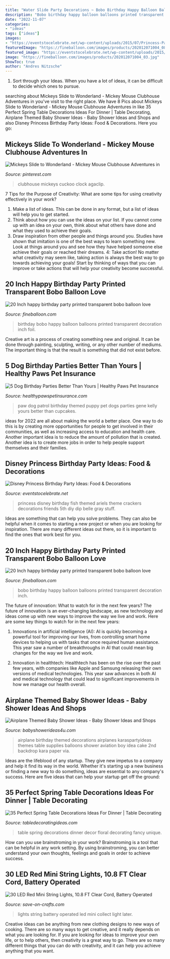 ```yaml
---
title: "Water Slide Party Decorations ~ Bobo Birthday Happy Balloon Balloons Printed Transparent Decoration Inch"
description: "Bobo birthday happy balloon balloons printed transparent decoration inch"
date: "2022-11-07"
categories:
- "ideas"
tags: ["ideas"]
images:
- "https://eventstocelebrate.net/wp-content/uploads/2015/07/Princess-Party-Food-Ariels-Fish-Friends.jpg"
featuredImage: "https://fineballoon.com/images/products/202012071004_08.jpg"
featured_image: "https://eventstocelebrate.net/wp-content/uploads/2015/07/Princess-Party-Food-Ariels-Fish-Friends.jpg"
image: "https://fineballoon.com/images/products/202012071004_03.jpg"
ShowToc: true
author: "Andres Nitzsche"
---
```



1. Sort through your Ideas. When you have a lot of ideas, it can be difficult to decide which ones to pursue.

	

		
searching about Mickeys Slide to Wonderland - Mickey Mouse Clubhouse Adventures in you've visit to the right place. We have 8 Pics about Mickeys Slide to Wonderland - Mickey Mouse Clubhouse Adventures in like 35 Perfect Spring Table Decorations Ideas For Dinner | Table Decorating, Airplane Themed Baby Shower Ideas - Baby Shower Ideas and Shops and also Disney Princess Birthday Party Ideas: Food &amp; Decorations. Here you go:
		
    
## Mickeys Slide To Wonderland - Mickey Mouse Clubhouse Adventures In

<img loading=lazy src="https://i.pinimg.com/736x/dd/44/31/dd4431321a97a98919d7f79aebe27ea8--adventures-in-wonderland-mickey-mouse-clubhouse.jpg" onerror="this.onerror=null;this.src='https://tse4.mm.bing.net/th?id=OIP.Wb36ssoH8_SDbiz8fpkKBgHaFj&amp;pid=15.1';" alt="Mickeys Slide to Wonderland - Mickey Mouse Clubhouse Adventures in">

_Source: pinterest.com_

>clubhouse mickeys cuckoo clock agaclip. 

	

7 Tips for the Purpose of Creativity: What are some tips for using creativity effectively in your work?
1. Make a list of ideas. This can be done in any format, but a list of ideas will help you to get started.
2. Think about how you can use the ideas on your list. If you cannot come up with an idea on your own, think about what others have done and what they used to achieve their goals.
3. Draw inspiration from other people and things around you. Studies have shown that imitation is one of the best ways to learn something new. Look at things around you and see how they have helped someone else achieve their goals or reached their dreams.
4: Take action! No matter what creativity may seem like, taking action is always the best way to go towards achieving your goals! Start by thinking of ways that you can improve or take actions that will help your creativity become successful.

    
## 20 Inch Happy Birthday Party Printed Transparent Bobo Balloon Love

<img loading=lazy src="https://fineballoon.com/images/products/202012071004_03.jpg" onerror="this.onerror=null;this.src='https://tse1.mm.bing.net/th?id=OIP.0Z_7AV2O0BOXbAz3TZXa1wHaHa&amp;pid=15.1';" alt="20 Inch happy birthday party printed transparent bobo balloon love">

_Source: fineballoon.com_

>birthday bobo happy balloon balloons printed transparent decoration inch foil. 

	

Creative art is a process of creating something new and original. It can be done through painting, sculpting, writing, or any other number of mediums. The important thing is that the result is something that did not exist before.

    
## 5 Dog Birthday Parties Better Than Yours | Healthy Paws Pet Insurance

<img loading=lazy src="https://www.healthypawspetinsurance.com/blog/wp-content/uploads/dog_birthday_party1-768x1024.jpg" onerror="this.onerror=null;this.src='https://tse4.mm.bing.net/th?id=OIP.WNQlAeJ5zOmGbBR9pH4FhQHaJ4&amp;pid=15.1';" alt="5 Dog Birthday Parties Better Than Yours | Healthy Paws Pet Insurance">

_Source: healthypawspetinsurance.com_

>paw dog patrol birthday themed puppy pet dogs parties gene kelly yours better than cupcakes. 

	

ideas for 2022 are all about making the world a better place. One way to do this is by creating more opportunities for people to get involved in their communities, as well as increasing access to education and health care. Another important idea is to reduce the amount of pollution that is created. Another idea is to create more jobs in order to help people support themselves and their families.

    
## Disney Princess Birthday Party Ideas: Food &amp; Decorations

<img loading=lazy src="https://eventstocelebrate.net/wp-content/uploads/2015/07/Princess-Party-Food-Ariels-Fish-Friends.jpg" onerror="this.onerror=null;this.src='https://tse3.mm.bing.net/th?id=OIP.Jady5aOHwvvVxbCoAY4NTwHaLG&amp;pid=15.1';" alt="Disney Princess Birthday Party Ideas: Food &amp; Decorations">

_Source: eventstocelebrate.net_

>princess disney birthday fish themed ariels theme crackers decorations friends 5th diy dip belle gray stuff. 

	

Ideas are something that can help you solve problems. They can also be helpful when it comes to starting a new project or when you are looking for inspiration. There are many different ideas out there, so it is important to find the ones that work best for you.

    
## 20 Inch Happy Birthday Party Printed Transparent Bobo Balloon Love

<img loading=lazy src="https://fineballoon.com/images/products/202012071004_08.jpg" onerror="this.onerror=null;this.src='https://tse1.mm.bing.net/th?id=OIP.tSyUGvWJOU364-11hDTn4gHaHa&amp;pid=15.1';" alt="20 Inch happy birthday party printed transparent bobo balloon love">

_Source: fineballoon.com_

>bobo birthday happy balloon balloons printed transparent decoration inch. 

	

The future of innovation: What to watch for in the next few years?
The future of innovation is an ever-changing landscape, as new technology and ideas come up with new ways to improve the way we live and work. Here are some key things to watch for in the next few years: 
1. Innovations in artificial intelligence (AI): AI is quickly becoming a powerful tool for improving our lives, from controlling smart home devices to helping us with tasks that once required human assistance. This year saw a number of breakthroughs in AI that could mean big changes for the way we live and work. 

2. Innovation in healthtech: Healthtech has been on the rise over the past few years, with companies like Apple and Samsung releasing their own versions of medical technologies. This year saw advances in both AI and medical technology that could lead to significant improvements in how we manage our health overall. 


    
## Airplane Themed Baby Shower Ideas - Baby Shower Ideas And Shops

<img loading=lazy src="https://babyshowerideas4u.com/wp-content/uploads/2014/01/airplane-51.jpg" onerror="this.onerror=null;this.src='https://tse1.mm.bing.net/th?id=OIP.nKpbKO2XOuZ3Xb297BfY7gHaLH&amp;pid=15.1';" alt="Airplane Themed Baby Shower Ideas - Baby Shower Ideas and Shops">

_Source: babyshowerideas4u.com_

>airplane birthday themed decorations airplanes karaspartyideas themes table supplies balloons shower aviation boy idea cake 2nd backdrop kara paper via. 

	

Ideas are the lifeblood of any startup. They give new impetus to a company and help it find its way in the world. Whether it's starting up a new business or finding a new way to do something, ideas are essential to any company's success. Here are five ideas that can help your startup get off the ground: 

    
## 35 Perfect Spring Table Decorations Ideas For Dinner | Table Decorating

<img loading=lazy src="http://clv.h-cdn.co/assets/16/12/1459009264-clx0707cooktorrey17dg.jpg" onerror="this.onerror=null;this.src='https://tse2.mm.bing.net/th?id=OIP.FUCqPBQnBJHmMAhcgewx4QHaLH&amp;pid=15.1';" alt="35 Perfect Spring Table Decorations Ideas For Dinner | Table Decorating">

_Source: tabledecoratingideas.com_

>table spring decorations dinner decor floral decorating fancy unique. 

	

How can you use brainstroming in your work?
Brainstroming is a tool that can be helpful in any work setting. By using brainstroming, you can better understand your own thoughts, feelings and goals in order to achieve success.

    
## 30 LED Red Mini String Lights, 10.8 FT Clear Cord, Battery Operated

<img loading=lazy src="https://d28xhcgddm1buq.cloudfront.net/product-images/led-string-lights-battery-operated-nbsp-nbsp-red-8.jpg" onerror="this.onerror=null;this.src='https://tse3.mm.bing.net/th?id=OIP.gU8iIN5scxx7LuAdVDPvlgHaKM&amp;pid=15.1';" alt="30 LED Red Mini String Lights, 10.8 FT Clear Cord, Battery Operated">

_Source: save-on-crafts.com_

>lights string battery operated led mini collect light later. 

	

Creative ideas can be anything from new clothing designs to new ways of cooking. There are so many ways to get creative, and it really depends on what you are looking for. If you are looking for ideas to improve your own life, or to help others, then creativity is a great way to go. There are so many different things that you can do with creativity, and it can help you achieve anything that you want.

